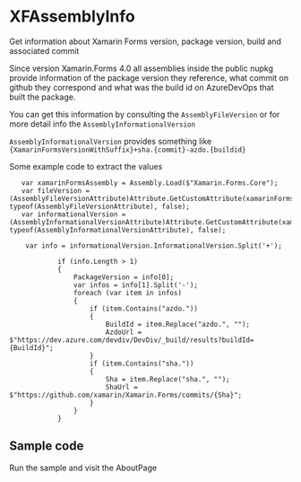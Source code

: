 # XFAssemblyInfo
Get information about Xamarin Forms version, package version, build and associated commit

Since version Xamarin.Forms 4.0 all assemblies inside the public nupkg provide information of the package version they reference, what commit on github they correspond and what was the build id on AzureDevOps that built the package.

You can get this information by consulting the `AssemblyFileVersion` or for more detail info the `AssemblyInformationalVersion` 


`AssemblyInformationalVersion` provides something like `{XamarinFormsVersionWithSuffix}+sha.{commit}-azdo.{buildid}`

Some example code to extract the values

```
   var xamarinFormsAssembly = Assembly.Load($"Xamarin.Forms.Core");
   var fileVersion = (AssemblyFileVersionAttribute)Attribute.GetCustomAttribute(xamarinFormsAssembly, typeof(AssemblyFileVersionAttribute), false);
   var informationalVersion = (AssemblyInformationalVersionAttribute)Attribute.GetCustomAttribute(xamarinFormsAssembly, typeof(AssemblyInformationalVersionAttribute), false);

    var info = informationalVersion.InformationalVersion.Split('+');

            if (info.Length > 1)
            {
                PackageVersion = info[0];
                var infos = info[1].Split('-');
                foreach (var item in infos)
                {
                    if (item.Contains("azdo."))
                    {
                        BuildId = item.Replace("azdo.", "");
                        AzdoUrl = $"https://dev.azure.com/devdiv/DevDiv/_build/results?buildId={BuildId}";
                    }
                    if (item.Contains("sha."))
                    {
                        Sha = item.Replace("sha.", "");
                        ShaUrl = $"https://github.com/xamarin/Xamarin.Forms/commits/{Sha}";
                    }
                }
            }
```
 

## Sample code

Run the sample and visit the AboutPage



